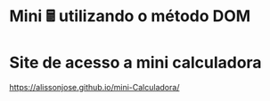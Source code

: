 
# Mini 🖩 utilizando o método DOM

# Site de acesso a mini calculadora
https://alissonjose.github.io/mini-Calculadora/
